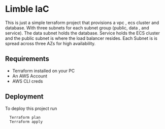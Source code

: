 
# Limble IaC 

This is just a simple terraform project that provisions a vpc , ecs cluster and database. With  three subnets for each subnet group (public, data , and service). The data subnet holds the database. Service holds the ECS cluster and the public subnet is where the load balancer resides. Each Subnet is is spread across three AZs for high availability. 




## Requirements
- Terraform installed on your PC
- An AWS Account
- AWS CLI creds


## Deployment

To deploy this project run

```bash
  Terraform plan
  Terraform apply 
```

